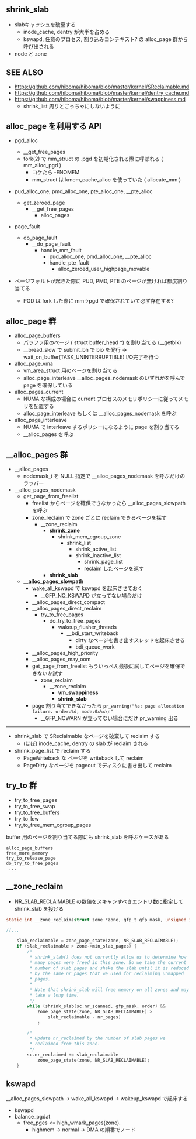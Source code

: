 ## shrink_slab

 * slabキャッシュを破棄する
   * inode_cache, dentry が大半を占める
   * kswapd, 任意のプロセス, 割り込みコンテキスト? の alloc_page 群から呼び出される
 * node と zone 

## SEE ALSO

 * https://github.com/hiboma/hiboma/blob/master/kernel/SReclaimable.md
 * https://github.com/hiboma/hiboma/blob/master/kernel/dentry_cache.md
 * https://github.com/hiboma/hiboma/blob/master/kernel/swappiness.md
   * shrink_list 周りとごっちゃにしないように

## alloc_page を利用する API

 * pgd_alloc
   * __get_free_pages
   * fork(2) で mm_struct の .pgd を初期化される際に呼ばれる ( mm_alloc_pgd )
     * コケたら -ENOMEM
     * mm_struct は kmem_cache_alloc を使っていた ( allocate_mm )
 * pud_alloc_one, pmd_alloc_one, pte_alloc_one, __pte_alloc
   * get_zeroed_page
     * __get_free_pages
       * alloc_pages
 * page_fault
   * do_page_fault
     * __do_page_fault
       * handle_mm_fault
         * pud_alloc_one, pmd_alloc_one, __pte_alloc
         * handle_pte_fault
            * alloc_zeroed_user_highpage_movable

 * ページフォルトが起きた際に PUD, PMD, PTE のページが無ければ都度割り当てる
   * PGD は fork した際に mm->pgd で確保されていて必ず存在する?

## alloc_page 群

 * alloc_page_buffers
   * バッファ用のページ ( struct buffer_head *) を割り当てる (__getblk)
   * __bread_slow で submit_bh で bio を発行 -> wait_on_buffer(TASK_UNINTERRUPTIBLE) I/O完了を待つ
 * alloc_page_vma
   * vm_area_struct 用のページを割り当てる
   * alloc_page_interleave __alloc_pages_nodemask のいずれかを呼んで page を確保している
 * alloc_pages_current
   * NUMA な構成の場合に current プロセスのメモリポリシーに従ってメモリを配置する
   * alloc_page_interleave もしくは __alloc_pages_nodemask を呼ぶ
 * alloc_page_interleave
   * NUMA で interleave するポリシーになるように page を割り当てる
   * __alloc_pages を呼ぶ

## __alloc_pages 群


 * __alloc_pages
   * nodemask_t を NULL 指定で __alloc_pages_nodemask を呼ぶだけのラッパー
 * __alloc_pages_nodemask
   * get_page_from_freelist
     * freelist からページを確保できなかったら __alloc_pages_slowpath を呼ぶ
     * zone_reclaim で zone ごとに reclaim できるページを探す
       * __zone_reclaim
         * **shrink_zone**
           * shrink_mem_cgroup_zone
             * shrink_list
               * shrink_active_list
               * shrink_inactive_list
                 * shrink_page_list
                 * reclaim したページを返す
         * **shrink_slab**
   * **__alloc_pages_slowpath**
     * wake_all_kswapd で kswapd を起床させておく
       * __GFP_NO_KSWAPD が立ってない場合だけ
     * __alloc_pages_direct_compact
     * __alloc_pages_direct_reclaim
       * try_to_free_pages
         * do_try_to_free_pages
           * wakeup_flusher_threads
             * __bdi_start_writeback
               * dirty なページを書き出すスレッドを起床させる
               * bdi_queue_work
     * __alloc_pages_high_priority
     * __alloc_pages_may_oom
     * get_page_from_freelist もういっぺん最後に試してページを確保できないか試す
       * zone_reclaim
         * __zone_reclaim
           * **vm_swappiness** 
           * **shrink_slab**
     * page 割り当てできなかったら `pr_warning("%s: page allocation failure. order:%d, mode:0x%x\n"`
       * __GFP_NOWARN が立ってない場合にだけ pr_warning 出る

----

 * shrink_slab で SReclaimable なページを破棄して reclaim する
   * (ほぼ) inode_cache, dentry の slab が reclaim される
 * shrink_page_list で reclaim する
   * PageWriteback な ページを writeback して reclaim
   * PageDirty なページを pageout でディスクに書き出して reclaim

## try_to 群

 * try_to_free_pages
 * try_to_free_swap
 * try_to_free_buffers
 * try_to_low
 * try_to_free_mem_cgroup_pages

buffer 用のページを割り当てる際にも shrink_slab を呼ぶケースがある

```
alloc_page_buffers
free_more_memory
try_to_release_page
do_try_to_free_pages
 ...
```

## __zone_reclaim

 * NR_SLAB_RECLAIMABLE の数値をスキャンすべきエントリ数に指定して shrink_slab を投げる
```c
static int __zone_reclaim(struct zone *zone, gfp_t gfp_mask, unsigned int order)

//...

	slab_reclaimable = zone_page_state(zone, NR_SLAB_RECLAIMABLE);
	if (slab_reclaimable > zone->min_slab_pages) {
		/*
		 * shrink_slab() does not currently allow us to determine how
		 * many pages were freed in this zone. So we take the current
		 * number of slab pages and shake the slab until it is reduced
		 * by the same nr_pages that we used for reclaiming unmapped
		 * pages.
		 *
		 * Note that shrink_slab will free memory on all zones and may
		 * take a long time.
		 */
		while (shrink_slab(sc.nr_scanned, gfp_mask, order) &&
			zone_page_state(zone, NR_SLAB_RECLAIMABLE) >
				slab_reclaimable - nr_pages)
			;

		/*
		 * Update nr_reclaimed by the number of slab pages we
		 * reclaimed from this zone.
		 */
		sc.nr_reclaimed += slab_reclaimable -
			zone_page_state(zone, NR_SLAB_RECLAIMABLE);
	}
```
## kswapd

__alloc_pages_slowpath -> wake_all_kswapd -> wakeup_kswapd で起床する

 * kswapd
 * balance_pgdat
   * free_pges <= high_wmark_pages(zone).
     * highmem -> normal -> DMA の順番でノード

